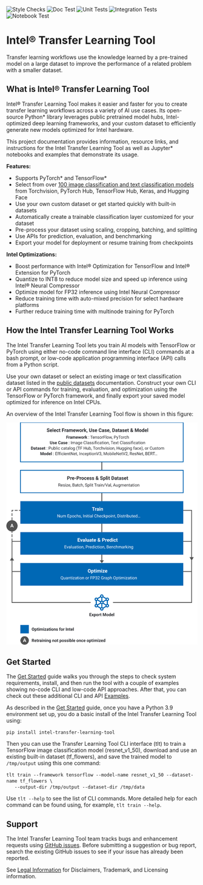 ![Style Checks](https://github.com/intel-innersource/frameworks.ai.transfer-learning/actions/workflows/style-test.yaml/badge.svg)
![Doc Test](https://github.com/intel-innersource/frameworks.ai.transfer-learning/actions/workflows/docs-test.yaml/badge.svg)
![Unit Tests](https://github.com/intel-innersource/frameworks.ai.transfer-learning/actions/workflows/unittest.yaml/badge.svg)
![Integration Tests](https://github.com/intel-innersource/frameworks.ai.transfer-learning/actions/workflows/integration.yaml/badge.svg)
![Notebook Test](https://github.com/intel-innersource/frameworks.ai.transfer-learning/actions/workflows/notebook-test.yaml/badge.svg)
<!-- SkipBadges -->
# Intel® Transfer Learning Tool

Transfer learning workflows use the knowledge learned by a pre-trained model on
a large dataset to improve the performance of a related problem with a smaller
dataset.

## What is Intel® Transfer Learning Tool

Intel® Transfer Learning Tool makes it easier and faster for you to
create transfer learning workflows across a variety of AI use cases. Its
open-source Python\* library leverages public pretrained model hubs,
Intel-optimized deep learning frameworks, and your custom dataset to efficiently
generate new models optimized for Intel hardware.

This project documentation provides information, resource links, and instructions for the Intel
Transfer Learning Tool as well as Jupyter\* notebooks and examples that
demonstrate its usage.

**Features:**
* Supports PyTorch\* and TensorFlow\*
* Select from over [100 image classification and text classification models](Models.md) from
  Torchvision, PyTorch Hub, TensorFlow Hub, Keras, and Hugging Face
* Use your own custom dataset or get started quickly with built-in datasets
* Automatically create a trainable classification layer customized for your dataset
* Pre-process your dataset using scaling, cropping, batching, and splitting
* Use APIs for prediction, evaluation, and benchmarking
* Export your model for deployment or resume training from checkpoints

**Intel Optimizations:**
* Boost performance with Intel® Optimization for TensorFlow and Intel® Extension for PyTorch
* Quantize to INT8 to reduce model size and speed up inference using Intel® Neural Compressor
* Optimize model for FP32 inference using Intel Neural Compressor
* Reduce training time with auto-mixed precision for select hardware platforms
* Further reduce training time with multinode training for PyTorch

## How the Intel Transfer Learning Tool Works

The Intel Transfer Learning Tool lets you train AI models with TensorFlow or
PyTorch using either no-code command line interface (CLI) commands at a bash
prompt, or low-code application programming interface (API) calls from a Python
script.

Use your own dataset or select an existing image or text classification dataset listed in the
[public datasets](DATASETS.md) documentation. Construct your own CLI or API commands for training, evaluation,
and optimization using the TensorFlow or PyTorch framework, and finally export
your saved model optimized for inference on Intel CPUs.

An overview of the Intel Transfer Learning Tool flow is shown in this
figure:

<img alt="Intel Transfer Learning Tool Flow" src="images/TLT-tool_flow.svg" width="600">

## Get Started

The [Get Started](GetStarted.md) guide walks you through the steps to check
system requirements, install, and then run the tool with a couple of examples
showing no-code CLI and low-code API approaches. After that, you can check out
these additional CLI and API [Examples](examples/README.md).

<!-- ExpandGetStarted-Start -->
As described in the [Get Started](GetStarted.md) guide, once you have a Python
3.9 environment set up, you do a basic install of the Intel Transfer Learning
Tool using:

```
pip install intel-transfer-learning-tool
```

Then you can use the Transfer Learning Tool CLI interface (tlt) to train a
TensorFlow image classification model (resnet_v1_50), download and use an
existing built-in dataset (tf_flowers), and save the trained model to
`/tmp/output` using this one command:

```
tlt train --framework tensorflow --model-name resnet_v1_50 --dataset-name tf_flowers \
   --output-dir /tmp/output --dataset-dir /tmp/data
```

Use `tlt --help` to see the list of CLI commands.  More detailed help for each
command can be found using, for example, `tlt train --help`.

<!-- ExpandGetStarted-End -->

## Support

The Intel Transfer Learning Tool team tracks bugs and enhancement requests using
[GitHub issues](https://github.com/IntelAI/transfer-learning-tool/issues). Before submitting a
suggestion or bug report, search the existing GitHub issues to see if your issue has already been reported.

See [Legal Information](Legal.md) for Disclaimers, Trademark, and Licensing information.
